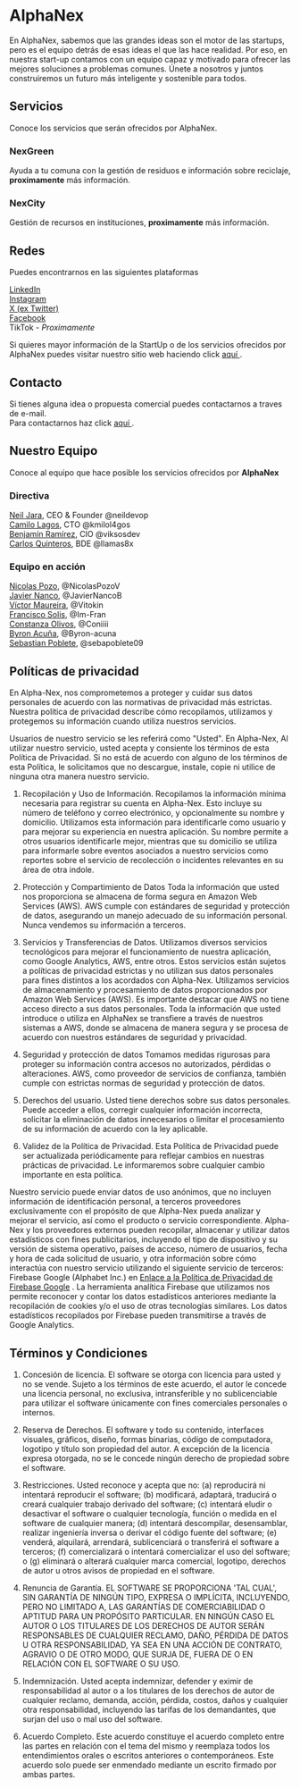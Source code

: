 # **AlphaNex**

En AlphaNex, sabemos que las grandes ideas son el motor de las startups, pero es el equipo detrás de esas ideas el que las hace realidad. Por eso, en nuestra start-up contamos con un equipo capaz y motivado para ofrecer las mejores soluciones a problemas comunes. Únete a nosotros y juntos construiremos un futuro más inteligente y sostenible para todos.

## Servicios

Conoce los servicios que serán ofrecidos por AlphaNex.

### NexGreen

Ayuda a tu comuna con la gestión de residuos e información sobre reciclaje, **proximamente** más información.

### NexCity

Gestión de recursos en instituciones, **proximamente** más información.

## Redes

Puedes encontrarnos en las siguientes plataformas

<a href="https://www.linkedin.com/company/alphanexcl/" target="_blank"> LinkedIn </a> </br>
<a href="https://www.instagram.com/alphanexcl/" target="_blank"> Instagram </a> </br>
<a href="https://x.com/alphanexcl" target="_blank"> X (ex Twitter) </a> </br>
<a href="https://www.facebook.com/alphanexcl/"> Facebook </a> </br>
TikTok - *Proximamente* </br>

Si quieres mayor información de la StartUp o de los servicios ofrecidos por AlphaNex puedes visitar nuestro sitio web haciendo click <a href="https://alphanex.cl" target="_blank"> aquí </a>.

## Contacto

Si tienes alguna idea o propuesta comercial puedes contactarnos a traves de e-mail. </br>
Para contactarnos haz click <a href="mailto:contacto@alphanex.cl" target="_blank"> aquí </a>.

## Nuestro Equipo

Conoce al equipo que hace posible los servicios ofrecidos por **AlphaNex**

### Directiva

[Neil Jara](https://www.linkedin.com/in/neil-j-81445b287/), CEO & Founder @neildevop</br>
[Camilo Lagos](https://www.linkedin.com/in/camilolagositurriaga/), CTO @kmilol4gos </br>
[Benjamín Ramírez](https://www.linkedin.com/in/benjauramirez/), CIO @viksosdev </br>
[Carlos Quinteros](https://www.linkedin.com/in/carlos-quinteros-gonz%C3%A1lez-98a4232b9/), BDE @llamas8x 


### Equipo en acción

[Nicolas Pozo](https://www.linkedin.com/in/nicol%C3%A1s-pozo-villagran-9504482a6/), @NicolasPozoV </br>
[Javier Nanco](https://www.linkedin.com/in/javier-nanco-40043126b/), @JavierNancoB </br>
[Víctor Maureira](https://www.linkedin.com/in/v%C3%ADctor-guzm%C3%A1n-maureira-24078a302/), @Vitokin </br>
[Francisco Solis](https://www.linkedin.com/in/franciscosolismat/), @Im-Fran </br>
[Constanza Olivos](https://cl.linkedin.com/in/constanza-olivos-fern%C3%A1ndez), @Coniiii </br>
[Byron Acuña](https://www.linkedin.com/in/byron-acu%C3%B1a-5545b1289), @Byron-acuna </br>
[Sebastian Poblete](https://www.linkedin.com/in/sebastian-andres-poblete-chacon-933501291), @sebapoblete09 

## Políticas de privacidad

En Alpha-Nex, nos comprometemos a proteger y cuidar sus datos personales de acuerdo con las normativas de privacidad más estrictas. Nuestra política de privacidad describe cómo recopilamos, utilizamos y protegemos su información cuando utiliza nuestros servicios.

Usuarios de nuestro servicio se les referirá como "Usted". En Alpha-Nex, Al utilizar nuestro servicio, usted acepta y consiente los términos de esta Política de Privacidad. Si no está de acuerdo con alguno de los términos de esta Política, le solicitamos que no descargue, instale, copie ni utilice de ninguna otra manera nuestro servicio.

1. Recopilación y Uso de Información.
  Recopilamos la información mínima necesaria para registrar su cuenta en Alpha-Nex. Esto incluye su número de teléfono y correo electrónico, y opcionalmente su nombre y domicilio. Utilizamos esta información para identificarle como usuario y para mejorar su experiencia en nuestra aplicación. Su nombre permite a otros usuarios identificarle mejor, mientras que su domicilio se utiliza para informarle sobre eventos asociados a nuestro servicios como reportes sobre el servicio de recolección o incidentes relevantes en su área de otra indole.

2. Protección y Compartimiento de Datos
  Toda la información que usted nos proporciona se almacena de forma segura en Amazon Web Services (AWS). AWS cumple con estándares de seguridad y protección de datos, asegurando un manejo adecuado de su información personal. Nunca vendemos su información a terceros.

3. Servicios y Transferencias de Datos.
  Utilizamos diversos servicios tecnológicos para mejorar el funcionamiento de nuestra aplicación, como Google Analytics, AWS, entre otros. Estos servicios están sujetos a políticas de privacidad estrictas y no utilizan sus datos personales para fines distintos a los acordados con Alpha-Nex. Utilizamos servicios de almacenamiento y procesamiento de datos proporcionados por Amazon Web Services (AWS). Es importante destacar que AWS no tiene acceso directo a sus datos personales. Toda la información que usted introduce o utiliza en AlphaNex se transfiere a través de nuestros sistemas a AWS, donde se almacena de manera segura y se procesa de acuerdo con nuestros estándares de seguridad y privacidad.

4. Seguridad y protección de datos
  Tomamos medidas rigurosas para proteger su información contra accesos no autorizados, pérdidas o alteraciones. AWS, como proveedor de servicios de confianza, también cumple con estrictas normas de seguridad y protección de datos.

5. Derechos del usuario.
  Usted tiene derechos sobre sus datos personales. Puede acceder a ellos, corregir cualquier información incorrecta, solicitar la eliminación de datos innecesarios o limitar el procesamiento de su información de acuerdo con la ley aplicable.

6. Validez de la Política de Privacidad.
  Esta Política de Privacidad puede ser actualizada periódicamente para reflejar cambios en nuestras prácticas de privacidad. Le informaremos sobre cualquier cambio importante en esta política.

Nuestro servicio puede enviar datos de uso anónimos, que no incluyen información de identificación personal, a terceros proveedores exclusivamente con el propósito de que Alpha-Nex pueda analizar y mejorar el servicio, así como el producto o servicio correspondiente. Alpha-Nex y los proveedores externos pueden recopilar, almacenar y utilizar datos estadísticos con fines publicitarios, incluyendo el tipo de dispositivo y su versión de sistema operativo, países de acceso, número de usuarios, fecha y hora de cada solicitud de usuario, y otra información sobre cómo interactúa con nuestro servicio utilizando el siguiente servicio de terceros: Firebase Google (Alphabet Inc.) en [Enlace a la Política de Privacidad de Firebase Google](https://firebase.google.com/support/privacy?hl=es-419) . La herramienta analítica Firebase que utilizamos nos permite reconocer y contar los datos estadísticos anteriores mediante la recopilación de cookies y/o el uso de otras tecnologías similares. Los datos estadísticos recopilados por Firebase pueden transmitirse a través de Google Analytics.

## Términos y Condiciones

1. Concesión de licencia.
  El software se otorga con licencia para usted y no se vende. Sujeto a los términos de este acuerdo, el autor le  concede una licencia personal, no exclusiva, intransferible y no sublicenciable para utilizar el software únicamente con fines comerciales personales o internos.

2. Reserva de Derechos.
  El software y todo su contenido, interfaces visuales, gráficos, diseño, formas binarias, código de computadora, logotipo y título son propiedad del autor. A excepción de la licencia expresa otorgada, no se le concede ningún derecho de propiedad sobre el software.

3. Restricciones.
  Usted reconoce y acepta que no: (a) reproducirá ni intentará reproducir el software; (b) modificará, adaptará, traducirá o creará cualquier trabajo derivado del software; (c) intentará eludir o desactivar el software o cualquier tecnología, función o medida en el software de cualquier manera; (d) intentará descompilar, desensamblar, realizar ingeniería inversa o derivar el código fuente del software; (e) venderá, alquilará, arrendará, sublicenciará o transferirá el software a terceros; (f) comercializará o intentará comercializar el uso del software; o (g) eliminará o alterará cualquier marca comercial, logotipo, derechos de autor u otros avisos de propiedad en el software.

4. Renuncia de Garantía.
  EL SOFTWARE SE PROPORCIONA 'TAL CUAL', SIN GARANTÍA DE NINGÚN TIPO, EXPRESA O IMPLÍCITA, INCLUYENDO, PERO NO LIMITADO A, LAS GARANTÍAS DE COMERCIABILIDAD O APTITUD PARA UN PROPÓSITO PARTICULAR. EN NINGÚN CASO EL AUTOR O LOS TITULARES DE LOS DERECHOS DE AUTOR SERÁN RESPONSABLES DE CUALQUIER RECLAMO, DAÑO, PÉRDIDA DE DATOS U OTRA RESPONSABILIDAD, YA SEA EN UNA ACCIÓN DE CONTRATO, AGRAVIO O DE OTRO MODO, QUE SURJA DE, FUERA DE O EN RELACIÓN CON EL SOFTWARE O SU USO.

5. Indemnización.
  Usted acepta indemnizar, defender y eximir de responsabilidad al autor o a los titulares de los derechos de autor de cualquier reclamo, demanda, acción, pérdida, costos, daños y cualquier otra responsabilidad, incluyendo las tarifas de los demandantes, que surjan del uso o mal uso del software.

6. Acuerdo Completo.
  Este acuerdo constituye el acuerdo completo entre las partes en relación con el tema del mismo y reemplaza todos los entendimientos orales o escritos anteriores o contemporáneos. Este acuerdo solo puede ser enmendado mediante un escrito firmado por ambas partes.
